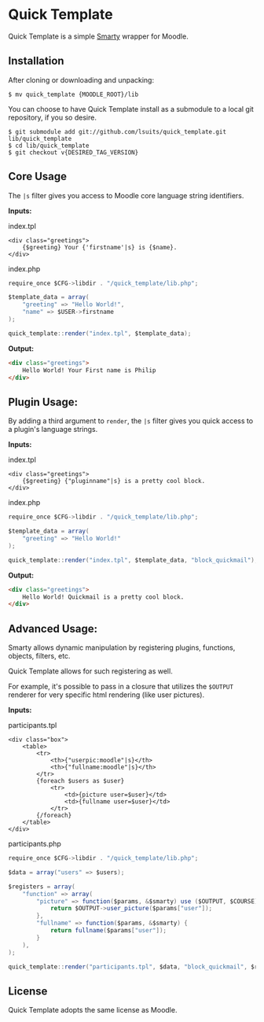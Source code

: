 # Quick Template

Quick Template is a simple [Smarty][smarty] wrapper for Moodle.

## Installation

After cloning or downloading and unpacking:

```
$ mv quick_template {MOODLE_ROOT}/lib
```

You can choose to have Quick Template install as a submodule to a local git
repository, if you so desire.

```
$ git submodule add git://github.com/lsuits/quick_template.git lib/quick_template
$ cd lib/quick_template
$ git checkout v{DESIRED_TAG_VERSION}
```

## Core Usage

The `|s` filter gives you access to Moodle core language string identifiers.

__Inputs:__

index.tpl

```
<div class="greetings">
    {$greeting} Your {'firstname'|s} is {$name}.
</div>
```

index.php

```scala
require_once $CFG->libdir . "/quick_template/lib.php";

$template_data = array(
    "greeting" => "Hello World!",
    "name" => $USER->firstname
);

quick_template::render("index.tpl", $template_data);
```

__Output:__

```html
<div class="greetings">
    Hello World! Your First name is Philip
</div>
```

## Plugin Usage:

By adding a third argument to `render`, the `|s` filter gives you quick access to a plugin's language strings.

__Inputs:__

index.tpl

```
<div class="greetings">
    {$greeting} {"pluginname"|s} is a pretty cool block.
</div>
```

index.php

```scala
require_once $CFG->libdir . "/quick_template/lib.php";

$template_data = array(
    "greeting" => "Hello World!"
);

quick_template::render("index.tpl", $template_data, "block_quickmail");
```

__Output:__

```html
<div class="greetings">
    Hello World! Quickmail is a pretty cool block.
</div>
```

## Advanced Usage:

Smarty allows dynamic manipulation by registering plugins, functions, objects,
filters, etc.

Quick Template allows for such registering as well.

For example, it's possible to pass in a closure that utilizes the `$OUTPUT`
renderer for very specific html rendering (like user pictures).

__Inputs:__

participants.tpl

```
<div class="box">
    <table>
        <tr>
            <th>{"userpic:moodle"|s}</th>
            <th>{"fullname:moodle"|s}</th>
        </tr>
        {foreach $users as $user}
            <tr>
                <td>{picture user=$user}</td>
                <td>{fullname user=$user}</td>
            </tr>
        {/foreach}
    </table>
</div>
```

participants.php

```scala
require_once $CFG->libdir . "/quick_template/lib.php";

$data = array("users" => $users);

$registers = array(
    "function" => array(
        "picture" => function($params, &$smarty) use ($OUTPUT, $COURSE) {
            return $OUTPUT->user_picture($params["user"]);
        },
        "fullname" => function($params, &$smarty) {
            return fullname($params["user"]);
        }
    ),
);

quick_template::render("participants.tpl", $data, "block_quickmail", $registers);
```

## License

Quick Template adopts the same license as Moodle.

[smarty]: http://www.smarty.net/
